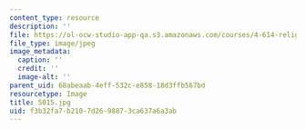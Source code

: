 ```yaml
---
content_type: resource
description: ''
file: https://ol-ocw-studio-app-qa.s3.amazonaws.com/courses/4-614-religious-architecture-and-islamic-cultures-fall-2002/f3b32fa7b2107d2698873ca637a6a3ab_5015.jpg
file_type: image/jpeg
image_metadata:
  caption: ''
  credit: ''
  image-alt: ''
parent_uid: 68abeaab-4eff-532c-e858-18d3ffb567bd
resourcetype: Image
title: 5015.jpg
uid: f3b32fa7-b210-7d26-9887-3ca637a6a3ab
---
```

